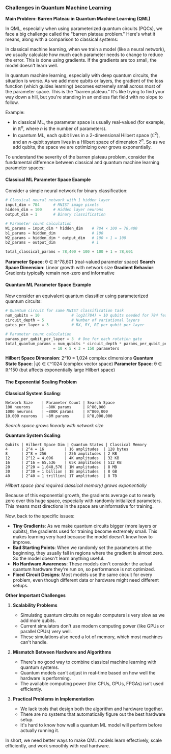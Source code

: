 ### Challenges in Quantum Machine Learning

**Main Problem: Barren Plateau in Quantum Machine Learning (QML)**

In QML, especially when using parameterized quantum circuits (PQCs), we face a big challenge called the "barren plateau problem." Here's what it means, along with a comparison to classical systems:

In classical machine learning, when we train a model (like a neural network), we usually calculate how much each parameter needs to change to reduce the error. This is done using gradients. If the gradients are too small, the model doesn't learn well.

In quantum machine learning, especially with deep quantum circuits, the situation is worse. As we add more qubits or layers, the gradient of the loss function (which guides learning) becomes extremely small across most of the parameter space. This is the "barren plateau." It's like trying to find your way down a hill, but you're standing in an endless flat field with no slope to follow.

Example:

* In classical ML, the parameter space is usually real-valued (for example, in $\mathbb{R}^n$, where $n$ is the number of parameters).
* In quantum ML, each qubit lives in a 2-dimensional Hilbert space ($\mathbb{C}^2$), and an $n$-qubit system lives in a Hilbert space of dimension $2^n$. So as we add qubits, the space we are optimizing over grows exponentially.

To understand the severity of the barren plateau problem, consider the fundamental difference between classical and quantum machine learning parameter spaces:

#### **Classical ML Parameter Space Example**
Consider a simple neural network for binary classification:
```python
# Classical neural network with 1 hidden layer
input_dim = 784      # MNIST image pixels
hidden_dim = 100     # Hidden layer neurons  
output_dim = 1       # Binary classification

# Parameter count calculation
W1_params = input_dim * hidden_dim    # 784 × 100 = 78,400
b1_params = hidden_dim                # 100
W2_params = hidden_dim * output_dim   # 100 × 1 = 100  
b2_params = output_dim                # 1

total_classical_params = 78,400 + 100 + 100 + 1 = 78,601
```

**Parameter Space**: θ ∈ ℝ^78,601 (real-valued parameter space)
**Search Space Dimension**: Linear growth with network size
**Gradient Behavior**: Gradients typically remain non-zero and informative

#### **Quantum ML Parameter Space Example**
Now consider an equivalent quantum classifier using parameterized quantum circuits:

```python
# Quantum circuit for same MNIST classification task
num_qubits = 10              # log2(784) ≈ 10 qubits needed for 784 features
circuit_depth = 5            # Number of variational layers
gates_per_layer = 3          # RX, RY, RZ per qubit per layer

# Parameter count calculation  
params_per_qubit_per_layer = 3  # One for each rotation gate
total_quantum_params = num_qubits * circuit_depth * params_per_qubit_per_layer
                     = 10 × 5 × 3 = 150 parameters
```

**Hilbert Space Dimension**: 2^10 = 1,024 complex dimensions
**Quantum State Space**: |ψ⟩ ∈ ℂ^1024 (complex vector space)
**Parameter Space**: θ ∈ ℝ^150 (but affects exponentially large Hilbert space)

#### **The Exponential Scaling Problem**

**Classical System Scaling**:
```
Network Size    | Parameter Count | Search Space
100 neurons     | ~80K params     | ℝ^80,000
1000 neurons    | ~800K params    | ℝ^800,000  
10,000 neurons  | ~8M params      | ℝ^8,000,000
```
*Search space grows linearly with network size*

**Quantum System Scaling**:
```
Qubits | Hilbert Space Dim | Quantum States | Classical Memory
4      | 2^4 = 16         | 16 amplitudes  | 128 bytes
8      | 2^8 = 256        | 256 amplitudes | 2 KB  
12     | 2^12 = 4,096     | 4K amplitudes  | 32 KB
16     | 2^16 = 65,536    | 65K amplitudes | 512 KB
20     | 2^20 = 1,048,576 | 1M amplitudes  | 8 MB
30     | 2^30 ≈ 1 billion | 1B amplitudes  | 8 GB
40     | 2^40 ≈ 1 trillion| 1T amplitudes  | 8 TB
```
*Hilbert space (and required classical memory) grows exponentially*

Because of this exponential growth, the gradients average out to nearly zero over this huge space, especially with randomly initialized parameters. This means most directions in the space are uninformative for training.

Now, back to the specific issues:

* **Tiny Gradients**: As we make quantum circuits bigger (more layers or qubits), the gradients used for training become extremely small. This makes learning very hard because the model doesn't know how to improve.
* **Bad Starting Points**: When we randomly set the parameters at the beginning, they usually fall in regions where the gradient is almost zero. So the model doesn't learn anything useful.
* **No Hardware Awareness**: These models don't consider the actual quantum hardware they're run on, so performance is not optimized.
* **Fixed Circuit Designs**: Most models use the same circuit for every problem, even though different data or hardware might need different setups.

**Other Important Challenges**

1. **Scalability Problems**

   * Simulating quantum circuits on regular computers is very slow as we add more qubits.
   * Current simulators don't use modern computing power (like GPUs or parallel CPUs) very well.
   * These simulations also need a lot of memory, which most machines can't handle.

2. **Mismatch Between Hardware and Algorithms**

   * There's no good way to combine classical machine learning with quantum systems.
   * Quantum models can't adjust in real-time based on how well the hardware is performing.
   * The available computing power (like CPUs, GPUs, FPGAs) isn’t used efficiently.

3. **Practical Problems in Implementation**

   * We lack tools that design both the algorithm and hardware together.
   * There are no systems that automatically figure out the best hardware setup.
   * It's hard to know how well a quantum ML model will perform before actually running it.

In short, we need better ways to make QML models learn effectively, scale efficiently, and work smoothly with real hardware.
